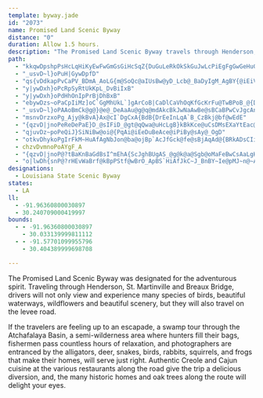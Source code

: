 ```yaml
---
template: byway.jade
id: "2073"
name: Promised Land Scenic Byway
distance: "0"
duration: Allow 1.5 hours.
description: "The Promised Land Scenic Byway travels through Henderson, St. Martinville and Breaux Bridge, cities which will submerge you in Cajun culture."
path: 
  - "kkqwDpshpPsHcLqHiKyEwFwGmGsGiHcSqZ{DuGuLeRkOkSkGuJwLcPiEgFgGwGeHuGgEaFsUw^cKiO_[{e@{ByDs[sf@"
  - "_usvD~l}oPuH|GywDpfD"
  - "qs{vDdkapPvCaPV_BDmA_AoLG{m@SoQc@aIUsBw@yD_Lcb@_BaDyIgM_AgBY{@iEiVOmASkEJmEdFwu@lAgB|LmJh@k@f@gBBsDkYka@q@_BS{@GsABcA^{CrG_`@zOct@jMgp@nAuHnJie@fAuCjGyIlAaCvGy^rEcV"
  - "y|ywDxh}oPcRpSyRtUkKpL_DvBiIxB"
  - "y|ywDxh}oPdHhOnIpPrBjDhBxB"
  - "ebywDzs~oPaCpIiMz]oC`GgMhUkL`]gArCoB|CaDlCaVhOqKfGcKrFu@TwBPoB_@{DsBwHmDwBsAu@s@iAgBeMcV{HsRkCaIg@sC{CmUcB_LsO_y@}Jyd@q@qDkDm[eE}\\_Cw[OoHp@qd@CsEi@sDeHeWkB{IaCoMqB_HqEiMyDaH_IkMcFuGqMuNcDyC{DmBeU_IiPaAqADe@XS\\KxAa@tAsRj`@mCrGgA`DyBdI}FdOkHrSiPnf@}K|X}LnXeC|GeLb^oPpa@uQbe@aPp]uFfKqJtPyCdDeDnCeEjFiBjBsSvQgFrHu@r@gEnD{CjBaCr@mIlB{OpE{BfAcCtBqA|@uBp@kGbA}m@~Dca@nK}@^{@hAaECCaLJ{EkCmLo@_EkEwQ_U}~@{Hk\\bIsC~A[xBK`KXlBSvf@uJhTyF~B_A|HmEla@wUjByA`AyArXgm@zVsh@zDcJjJ}RbBiEbb@q{@rC{GbHgOjb@ku@zC{FjPqa@~F}OjG{OhKq]fCgHpAeCnO_VpI_Kl[cHrn@eLzCMxk@dAhCXjB`@vCpA|h@r\\KurAB{_@RsBhGoTX_BN_DC{PKoIeAeGGmAr@id@DeIm@_GkGe\\k@yBzCgBvCoCdByCpA_E\\kB`Iqr@~Ggo@d@qDv@uBt@gA`AcA|HoN\\kAhAwGXmCBsAe@eRk@qDgBqFOs@Gw@`AwICmAScB}AuGE{@\\wEVsA`@kA|@{@pBgA|FiCpGgD|MuIpC_BrBu@fCKtAL|Cj@jMhD~ANxBJjBWvDsAxc@oQtDsBhCkChK}PfCyC`BeAhFaCjCs@vBKp^RtCM`S_CfABjBHbWxEvCVrDI|Bc@xCoAhC{AdX{Rx@{@vCeFdA{CjAsCpCkDff@kWrA_ApAyA~A_Df@gBrHg_@t@wCz@sChCaFnN}S|HuO~BwCtAoAvBsAtPmJlEyCxAyA|AmCf@qA|@cDdAwFtD_YhAkDtAiB^_@nCyA`AYpAQhbAaEfEE"
  - "_usvD~l}oPAAoBmCk@g@}@e@_DeAaAu@g@q@mdAkcBkJwNaAwBe@sBCaBPwCvJgcAnCcYx@aGtDq\\~RglB^mENwE"
  - "msnvDrzxoPg_Ajy@kBvA}Ax@cI`DgCxA{BdB{DrEeInLqA`B_CzBkj@bf@wEdE"
  - "{qzvD|jnoPeReDePaE}D_@sIFiD_@gt@qQwa@uHcLgB}kBkKce@uCsDMsEXaYtEac@nIqUjGyYrIwGzAcz@rKoNhG}UfJeSnI_D~BkCaFuP|MeBxByA`DoGrUYzAKpAArCLfCnGxXtKxj@h@|Cx@bInAvb@CfG]fEoB`KqAtDiBrCaE`EiEpDwK`HgDrCsGhG{P~LeLtJsN`I}J`Fe^`Pc`@`Pk`AxZkB`@sBPeSKkBJ{Br@eTdKwCh@}MdAe@JmAr@eWnS}DfEuKhKsB~CcPcNmFxFaOtNyDnEoE`GsM~N"
  - "qjuvDz~poPeQiJ}SiNiBw@oi@{PqAi@iEeDuBeAce@iPiBy@sAy@_OgD"
  - "otkvDhykoPgIrFkM~HuAfAgNbJon@ba@ojBp`AcJfGck@fe@sBjAqAd@{BRkADsCIiGm@oGkAgGgB{HiDgDiB"
  - chzvDvmnoPoAYgF_A
  - "{qzvD|jnoP@?tBaKnBaGdBsI^mEhA{ScJghBUgAS_@g@k@a@Sgb@oMaFeBwCsAaLgHcMsImKuGkD_CoGiDc]mS_C_@s`@YcY_@iKmA}EaAgCy@cE}DiBmBkGwJqAeCgL_]qAeCgEmGaDqF_KyR_DyGu@sBcEgNq@iA{BqAiBe@se@aDiBm@ijA}x@wH_Gc@q@a@yA_@cFu@mXCcLg@gH_Jky@i@_EYkAcDmHqBcCaEiBs@MqRBqDc@gCo@_CcAeF_EiBmBmD{FmBaEmAyDaEiOuC}MaGsNeAuCi@iDa@aLSsA_DwMeAkCk@_A}McROmA?_@N_Aj@eB~AuD`AmBNg@}@cBhMoMAmAK_@{C{IyBmDo[wc@c@Yi@iBMqA"
  - "o|lwDh{snP@?rHEvWaBrf@kBpPStf@wBrO_ApBS`HiAfJkC~J_BnBY~Ie@pMJ~n@~AvCMxBe@fJ_DnLqE~GgDrCaB`CyBbEuEbC_C~OiQjDsChAkAxAgBfDyEdHoHjDmCfBo@dAMzYSfA?zBVpCz@nB~@h[tO`KrDtDD~H_CfHmCbEqBrDyBp\\eThFsDxCeDzAuBzHsLvCoGvXcq@`@}APmCd@sAn^c|@vAuDdTkh@rk@gs@`|@}e@hCeAv_@aGxnAmQtE?dGj@pFEbHs@~Dw@zKiExEsC|DwDdCuCtBqD|@oBxBgEhAeD~Nsj@jAmFxBcItAwDpAoElAeFvBeOhAeGbCgHnDaGhDkDjF{DlFoC`FqBhGeDxo@m`@|n@i`@ve@yX"
designations: 
  - Louisiana State Scenic Byway
states: 
  - LA
ll: 
  - -91.96360800030897
  - 30.240709000419997
bounds: 
  - - -91.96360800030897
    - 30.033139999811112
  - - -91.57701099955796
    - 30.404389999698708

---
```


The Promised Land Scenic Byway was designated for the adventurous spirit. Traveling through Henderson, St. Martinville and Breaux Bridge, drivers will not only view and experience many species of birds, beautiful waterways, wildflowers and beautiful scenery, but they will also travel on the levee road.  
  
If the travelers are feeling up to an escapade, a swamp tour through the Atchafalaya Basin, a semi-wilderness area where hunters fill their bags, fishermen pass countless hours of relaxation, and photographers are entranced by the alligators, deer, snakes, birds, rabbits, squirrels, and frogs that make their homes, will serve just right. Authentic Creole and Cajun cuisine at the various restaurants along the road give the trip a delicious diversion, and, the many historic homes and oak trees along the route will delight your eyes.  